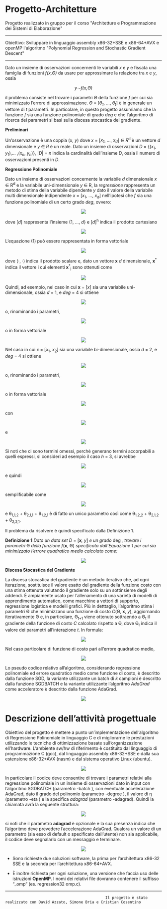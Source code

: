 # Progetto-Architetture
Progetto realizzato in gruppo per il corso "Architetture e Programmazione dei Sistemi di Elaborazione"

---

Obiettivo: Sviluppare in linguaggio assembly x86-32+SSE e x86-64+AVX e openMP l'algoritmo "Polynomial Regression and Stochastic Gradient Descent"

---

Dato un insieme di osservazioni concernenti le variabili _x_ e _y_ e fissata una famiglia di funzioni _f(x,Θ)_ da usare per approssimare la relazione tra _x_ e _y_, ossia <div align="center"> <i>y∼f(x,Θ)</i></div>

il problema consiste nel trovare i parametri _Θ_ della funzione _f_ per cui sia minimizzato l’errore di approssimazione. _Θ_ = [_θ<sub>1</sub>_, ..., _θ<sub>t</sub>_] è in generale un vettore di _t_ parametri.
In particolare, in questo progetto assumiamo che la funzione _f_ sia una funzione polinomiale di grado _deg_ e che l’algoritmo di ricerca dei parametri si basi sulla discesa stocastica del gradiente.


**Preliminari**

Un’osservazione è una coppia (_x_, _y_) dove _x_ = [_x<sub>1</sub>_, ..., _x<sub>d</sub>_] ∈ _R_<sup>d</sup> è un vettore _d_ dimensionale e _y_ ∈ _R_ è un reale.
Dato un insieme di osservazioni _D_ = {(_x<sub>1</sub>_, _y<sub>1</sub>_),... ,(_x<sub>n</sub>_, _y<sub>n</sub>_)}, |_D_| = _n_ indica la cardinalità dell’insieme _D_, ossia il numero di osservazioni presenti in _D_.

**Regressione Polinomiale**

Dato un insieme di osservazioni concernente la variabile _d_ dimensionale _x_ ∈ R<sup>d</sup> e la variabile uni-dimensionale _y_ ∈ R, la _regressione_ rappresenta un metodo di stima della variabile dipendente _y_ dato il valore della variabile multi dimensionale indipendente _x_ = [_x<sub>1</sub>_, ..., _x<sub>d</sub>_] nell’ipotesi che _f_ sia una funzione polinomiale di un certo grado _deg_, ovvero:

<p align="center">
  <img src=https://i.postimg.cc/k5GQTZvF/1.png" />
</p>

dove [_d_] rappresenta l’insieme {1, ..., _d_} e [_d_]<sup>h</sup> indica il prodotto cartesiano

<p align="center">
  <img src="https://i.postimg.cc/dtDJtj6N/2.png" />
</p>

L’equazione (1) può essere rappresentata in forma vettoriale

<p align="center">
  <img src="https://i.postimg.cc/MHQMBm5w/3.png" />
</p>

dove ⟨·, ·⟩ indica il prodotto scalare e, dato un vettore **x** _d_ dimensionale, **x**<sup>\*</sup> indica il vettore i cui elementi **x**<sup>\*</sup><sub>j</sub> sono ottenuti come

<p align="center">
  <img src="https://i.postimg.cc/P5vh1bC3/4.png" />
</p>

Quindi, ad esempio, nel caso in cui **x** = [_x_] sia una variabile uni-dimensionale, ossia _d_ = 1, e _deg_ = 4 si ottiene

<p align="center">
  <img src="https://i.postimg.cc/J4ZCnrvv/5.png" />
</p>

o, rinominando i parametri,

<p align="center">
  <img src="https://i.postimg.cc/pVCyXt52/6.png" />
</p>

o in forma vettoriale

<p align="center">
  <img src="https://i.postimg.cc/P5pq4p3x/7.png" />
</p>

Nel caso in cui _x_ = [_x_<sub>1</sub>, _x_<sub>2</sub>] sia una variabile bi-dimensionale, ossia _d_ = 2, e _deg_ = 4 si ottiene

<p align="center">
  <img src="https://i.postimg.cc/nzZcpdHj/8.png" />
</p>

o, rinominando i parametri,

<p align="center">
  <img src="https://i.postimg.cc/pX3KXNy1/9.png.png" />
</p>

o in forma vettoriale

<p align="center">
  <img src="https://i.postimg.cc/Sxpjvmnq/10.png" />
</p>

con

<p align="center">
  <img src="https://i.postimg.cc/3xMDQgbs/11.png" />
</p>

e

<p align="center">
  <img src="https://i.postimg.cc/y8F31kMk/12.png" />
</p>

Si noti che ci sono termini omessi, perchè generano termini accorpabili a quelli espressi, si consideri ad esempio il caso _h_ = 3, si avrebbe

<p align="center">
  <img src="https://i.postimg.cc/yNjJR2YK/13.png" />
</p>

e quindi

<p align="center">
  <img src="https://i.postimg.cc/43fb7DRv/14.png" />
</p>

semplificabile come

<p align="center">
  <img src="https://i.postimg.cc/nL3Kv3ny/15.png" />
</p>
e θ<sub>1,1,2</sub> + θ<sub>2,1,1</sub> + θ<sub>1,2,1</sub> è di fatto un unico parametro così come θ<sub>1,2,2</sub> + θ<sub>2,1,2</sub> + θ<sub>2,2,1</sub>.

Il problema da risolvere è quindi specificato dalla Definizione 1.

**Definizione 1** _Dato un data set D_ = [**x**_, y_] _e un grado_ deg _, trovare i parametri_ Θ _della funzione f_(**x**, Θ) _specificata dall’Equazione 1 per cui sia minimizzato l’errore quadratico medio calcolato come:_

<p align="center">
  <img src="https://i.postimg.cc/k4ZxHD6w/16.png" />
</p>

**Discesa Stocastica del Gradiente**

La discesa stocastica del gradiente è un metodo iterativo che, ad ogni iterazione, sostituisce il valore esatto del gradiente della funzione costo con una stima ottenuta valutando il gradiente solo su un sottinsieme degli addendi. È ampiamente usato per l’allenamento di una varietà di modelli di apprendimento automatico, come macchine a vettori di supporto, regressione logistica e modelli grafici. Più in detttaglio, l’algoritmo stima i parametri Θ che minimizzano una funzione di costo _C_(Θ, **x**, _y_), aggiornando iterativamente Θ e, in particolare, Θ<sub>t+1</sub> viene ottenuto sottraendo a Θ<sub>t</sub> il gradiente della funzione di costo _C_ calcolato rispetto a Θ, dove Θ<sub>t</sub> indica il valore dei parametri all’interazione _t_. In formula:

<p align="center">
  <img src="https://i.postimg.cc/MpgW1hsj/17.png" />
</p>

Nel caso particolare di funzione di costo pari all’errore quadratico medio,

<p align="center">
  <img src="https://i.postimg.cc/7L7q9mct/18.png" />
</p>

Lo pseudo codice relativo all’algoritmo, considerando regressione polinomiale ed errore quadratico medio come funzione di costo, è descritto dalla funzione SGD, la variante utilizzante un batch di _k_ campioni è descritto dalla funzione SGDBATCH e la variante utilizzante l’algoritmo _AdaGrad_ come acceleratore è descritto dalla funzione AdaGrad.

<p align="center">
  <img src="https://i.postimg.cc/FRVN51hj/19.png" />
</p>

#
# Descrizione dell’attività progettuale
Obiettivo del progetto è mettere a punto un’implementazione dell’algoritmo di Regressione Polinomiale in linguaggio C e di migliorarne le prestazioni utilizzando le tecniche di ottimizzazione basate sull’organizzazione ell’hardware.
L’ambiente sw/hw di riferimento è costituito dal linguaggio di programmazione C (gcc), dal linguaggio assembly x86-32+SSE e dalla sua estensione x86-32+AVX (nasm) e dal sistema operativo Linux (ubuntu).

<p align="center">
  <img src="https://i.postimg.cc/wMWzMPyM/20.png" />
</p>

In particolare il codice deve consentire di trovare i parametri relativi alla regressione polinomiale in un insieme di osservazioni dato in input con l’algoritmo SGDBATCH (parametro -batch <k>), con eventuale accelerazione AdaGrad, dato il grado del polinomio (parametro -degree <deg>), il valore di η (parametro -eta <eta>) e la specifica _adagrad_ (parametro -adagrad).
Quindi la chiamata avrà la seguente struttura:

<p align="center">
  <img src="https://i.postimg.cc/HnWHpHLF/21.png" />
</p>

si noti che il parametro **adagrad** è opzionale e la sua presenza indica che l’algoritmo deve prevedere l’accelerazione AdaGrad. Qualora un valore di un parametro (sia esso di default o specificato dall’utente) non sia applicabile, il codice deve segnalarlo con un messaggio e terminare.

<p align="center">
  <img src="https://i.postimg.cc/gkJdQYQZ/22.png" />
</p>

* Sono richieste due soluzioni software, la prima per l’architettura x86-32 SSE e la seconda per l’architettura x86-64+AVX.

* È inoltre richiesta per ogni soluzione, una versione che faccia uso delle istruzioni **OpenMP**. I nomi dei relativi file dovranno contenere il suffisso “\_omp” (es. regression32 omp.c).
                                                 
---
                                                 Il progetto è stato realizzato con David Azzato, Simone Bria e Cristian Cosentino
